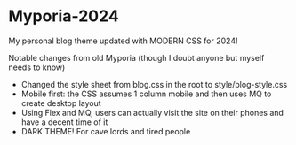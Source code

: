 # Myporia-2024
 My personal blog theme updated with MODERN CSS for 2024!

Notable changes from old Myporia (though I doubt anyone but myself needs to know)
 - Changed the style sheet from blog.css in the root to style/blog-style.css
 - Mobile first: the CSS assumes 1 column mobile and then uses MQ to create desktop layout
 - Using Flex and MQ, users can actually visit the site on their phones and have a decent time of it
 - DARK THEME! For cave lords and tired people
